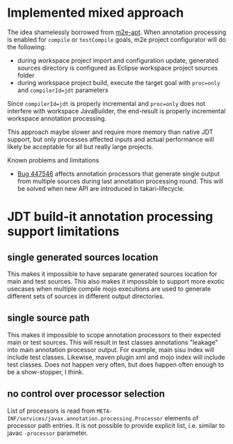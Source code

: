 # Implemented mixed approach

The idea shamelessly borrowed from [m2e-apt](https://github.com/jbosstools/m2e-apt/). When annotation processing is enabled for `compile` or `testCompile` goals, m2e project configurator will do the following:

* during workspace project import and configuration update, generated sources directory is configured as Eclipse workspace project sources folder
* during workspace project build, execute the target goal with `proc=only` and `compilerId=jdt` parameters

Since `compilerId=jdt` is properly incremental and `proc=only` does not interfere with workspace JavaBuilder, the end-result is properly incremental workspace annotation processing. 

This approach maybe slower and require more memory than native JDT support, but only processes affected inputs and actual performance will likely be acceptable for all but really large projects.

Known problems and limitations

* [Bug 447546](https://bugs.eclipse.org/bugs/show_bug.cgi?id=447546) affects annotation processors that generate single output from multiple sources during last annotation processing round. This will be solved when new API are introduced in takari-lifecycle.


# JDT build-it annotation processing support limitations

## single generated sources location
This makes it impossible to have separate generated sources location for main and test sources. This also makes it impossible to support more exotic usecases when multiple compile mojo executions are used to generate different sets of sources in different output directories.

## single source path
This makes it impossible to scope annotation processors to their expected main or test sources. This will result in test classes annotations "leakage" into main annotation processor output. For example, main sisu index will include test classes. Likewise, maven plugin xml and mojo index will include test classes. Does not happen very often, but does happen often enough to be a show-stopper, I think.

## no control over processor selection
List of processors is read from `META-INF/services/javax.annotation.processing.Processor` elements of processor path entries. It is not possible to provide explicit list, i.e. similar to javac `-processor` parameter.
